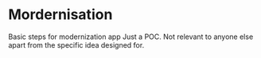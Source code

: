 # Mordernisation
Basic steps for modernization app 
Just a POC. Not relevant to anyone else apart from the specific idea designed for.
